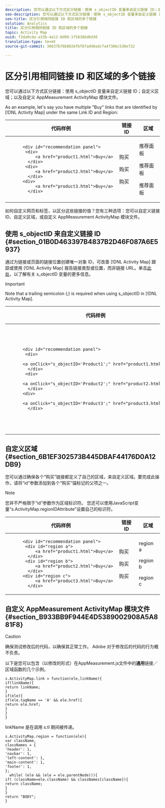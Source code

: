 ```yaml
---
description: 您可以通过以下方式区分链接：使用 s_objectID 变量来自定义链接 ID；自定义区域；以及自定义 AppMeasurement ActivityMap 模块文件。
seo-description: 您可以通过以下方式区分链接：使用 s_objectID 变量来自定义链接 ID；自定义区域；以及自定义 AppMeasurement ActivityMap 模块文件。
seo-title: 区分引用相同链接 ID 和区域的多个链接
solution: Analytics
title: 区分引用相同链接 ID 和区域的多个链接
topic: Activity Map
uuid: f2da0cda-a33b-4a12-8d99-1f58386d6d30
translation-type: tm+mt
source-git-commit: 36637b76b8026fbf87ad48adcfa47386c530e732

---
```



# 区分引用相同链接 ID 和区域的多个链接

您可以通过以下方式区分链接：使用 s_objectID 变量来自定义链接 ID；自定义区域；以及自定义 AppMeasurement ActivityMap 模块文件。

As an example, let's say you have multiple "Buy" links that are identified by [!DNL Activity Map] under the same Link ID and Region:

<table id="table_3020E2C0175D455C84E794CF51BE5A93"> 
 <thead> 
  <tr> 
   <th colname="col1" class="entry"> 代码样例 </th> 
   <th colname="col2" class="entry"> 链接 ID </th> 
   <th colname="col3" class="entry"> 区域 </th> 
  </tr> 
 </thead>
 <tbody> 
  <tr> 
   <td colname="col1"> 
    <code>
      &lt;div&nbsp;id="recommendation&nbsp;panel"&gt; 
     &nbsp;&nbsp;&lt;div&gt; 
     &nbsp;&nbsp;&nbsp;&nbsp;&nbsp;&nbsp;&lt;a&nbsp;href="product1.html"&gt;Buy&lt;/a&gt; 
     &nbsp;&nbsp;&nbsp;&lt;/div&gt; 
     &nbsp;&nbsp;&lt;div&gt; 
     &nbsp;&nbsp;&nbsp;&nbsp;&nbsp;&nbsp;&lt;a&nbsp;href="product2.html"&gt;Buy&lt;/a&gt; 
     &nbsp;&nbsp;&nbsp;&lt;/div&gt; 
     &nbsp;&lt;div&gt; 
     &nbsp;&nbsp;&nbsp;&nbsp;&nbsp;&nbsp;&lt;a&nbsp;href="product3.html"&gt;Buy&lt;/a&gt; 
     &nbsp;&nbsp;&nbsp;&lt;/div&gt; 
    </code> </td> 
   <td colname="col2"> <p> </p> <p> </p> <p> </p> <p> </p>购买 <p> </p> <p> </p> <p>购买 </p> <p> </p> <p> </p> <p>购买 </p> </td> 
   <td colname="col3"> <p> </p> <p> </p> <p> </p> <p> </p>推荐面板 <p> </p> <p> </p> <p>推荐面板 </p> <p> </p> <p> </p> <p>推荐面板 </p> </td> 
  </tr> 
 </tbody> 
</table>

如何自定义网页和标签，以区分这些链接的值？您有三种选项：您可以自定义链接 ID、自定义区域，或自定义 AppMeasurement ActivityMap 模块文件。

## 使用 s_objectID 来自定义链接 ID {#section_01B0D463397B4837B2D46F087A6E5937}

通过为链接或页面的链接位置创建唯一对象 ID，可改善 [!DNL Activity Map] 跟踪或使用 [!DNL Activity Map] 报告链接类型或位置，而非链接 URL。单击[此处](https://marketing.adobe.com/resources/help/en_US/sc/implement/s_objectID.html)，以了解有关 s_objectID 变量的更多信息。

>[!IMPORTANT]
>
>Note that a trailing semicolon (;) is required when using s_objectID in [!DNL Activity Map].

<table id="table_9439A5F320304E439A19842CF3EBA456"> 
 <thead> 
  <tr> 
   <th colname="col02" class="entry"> 代码样例 </th> 
   <th colname="col2" class="entry"> 链接 ID </th> 
   <th colname="col3" class="entry"> 区域 </th> 
  </tr> 
 </thead>
 <tbody> 
  <tr> 
   <td colname="col02"> 
    <code>
      &lt;div&nbsp;id="recommendation&nbsp;panel"&gt; 
     &nbsp;&nbsp;&lt;div&gt; 
     &nbsp;&nbsp;&nbsp;&nbsp;&nbsp;&nbsp;&lt;a&nbsp;onClick="s_objectID='Product1';"&nbsp;href="product1.html"&gt;Buy&lt;/a&gt; 
     &nbsp;&nbsp;&nbsp;&lt;/div&gt; 
     &nbsp;&nbsp;&lt;div&gt; 
     &nbsp;&nbsp;&nbsp;&nbsp;&nbsp;&nbsp;&lt;a&nbsp;onClick="s_objectID='Product2';"&nbsp;href="product2.html"&gt;Buy&lt;/a&gt; 
     &nbsp;&nbsp;&nbsp;&lt;/div&gt; 
     &nbsp;&lt;div&gt; 
     &nbsp;&nbsp;&nbsp;&nbsp;&nbsp;&nbsp;&lt;a&nbsp;onClick="s_objectID='Product3';"&nbsp;href="product3.html"&gt;Buy&lt;/a&gt; 
     &nbsp;&nbsp;&nbsp;&lt;/div&gt;&nbsp;&nbsp;&nbsp; 
    </code> </td> 
   <td colname="col2"> <p> </p> <p> </p> <p> </p>Product1 <p> </p> <p> </p> <p>Product2 </p> <p> </p> <p> </p> <p>Product3 </p> <p> </p> </td> 
   <td colname="col3"> <p> </p> <p> </p> <p> </p> <p>推荐面板 </p> <p> </p> <p> </p> <p>推荐面板 </p> <p> </p> <p> </p> <p>推荐面板 </p> <p> </p> </td> 
  </tr> 
 </tbody> 
</table>

## 自定义区域 {#section_6B1EF302573B445DBAF44176D0A12DB9}

您可以通过确保各个“购买”链接都定义了自己的区域，来自定义区域。要完成此操作，请将“id”参数添加到各个“购买”锚标记的父项之一。

>[!NOTE]
>
>您并不严格限于“id”参数作为区域标识符。 您还可以使用JavaScript变量“s.ActivityMap.regionIDAttribute”设置自己的标识符。

<table id="table_250DB52A869C466B942517BABA1C287B"> 
 <thead> 
  <tr> 
   <th colname="col02" class="entry"> 代码样例 </th> 
   <th colname="col2" class="entry"> 链接 ID </th> 
   <th colname="col3" class="entry"> 区域 </th> 
  </tr> 
 </thead>
 <tbody> 
  <tr> 
   <td colname="col02"> 
    <code>
      &lt;div&nbsp;id="recommendation&nbsp;panel"&gt; 
     &nbsp;&nbsp;&lt;div&nbsp;id="region&nbsp;a"&gt; 
     &nbsp;&nbsp;&nbsp;&nbsp;&nbsp;&nbsp;&lt;a&nbsp;href="product1.html"&gt;Buy&lt;/a&gt; 
     &nbsp;&nbsp;&nbsp;&lt;/div&gt; 
     &nbsp;&nbsp;&lt;div&nbsp;id="region&nbsp;b"&gt; 
     &nbsp;&nbsp;&nbsp;&nbsp;&nbsp;&nbsp;&lt;a&nbsp;href="product2.html"&gt;Buy&lt;/a&gt; 
     &nbsp;&nbsp;&nbsp;&lt;/div&gt; 
     &nbsp;&lt;div&nbsp;id="region&nbsp;c"&gt; 
     &nbsp;&nbsp;&nbsp;&nbsp;&nbsp;&nbsp;&lt;a&nbsp;href="product3.html"&gt;Buy&lt;/a&gt; 
     &nbsp;&nbsp;&nbsp;&lt;/div&gt; 
    </code> </td> 
   <td colname="col2"> <p> </p> <p> </p> <p> </p> <p>购买 </p> <p> </p> <p> </p> <p>购买 </p> <p> </p> <p> </p> <p>购买 </p> </td> 
   <td colname="col3"> <p> </p> <p> </p> <p> </p>region a <p> </p> <p> </p> <p>region b </p> <p> </p> <p> </p> <p>region c </p> </td> 
  </tr> 
 </tbody> 
</table>

## 自定义 AppMeasurement ActivityMap 模块文件 {#section_B933BB9F944E4D5389002908A5A881F8}

>[!CAUTION]
>
>确保测试修改后的代码，以确保其正常工作。 Adobe 对于修改后的代码的行为概不负责。

以下是您可以包含（以修改的形式）在AppMeasurement.js文件中的**通用**链接／区域函数的几个示例。

```
s.ActivityMap.link = function(ele,linkName){ 
if(linkName){ 
return linkName; 
} 
if(ele){ 
if(ele.tagName == 'A' && ele.href){ 
return ele.href; 
} 
} 
} 
```

linkName 是在调用 s.tl 期间被传递。

```
s.ActivityMap.region = function(ele){ 
var className, 
classNames = { 
'header': 1, 
'navbar': 1, 
'left-content': 1, 
'main-content': 1, 
'footer': 1, 
}; 
  while( (ele && (ele = ele.parentNode))){ 
if( (className=ele.className) && classNames[className]){ 
return className; 
} 
} 
return "BODY"; 
} 
```

